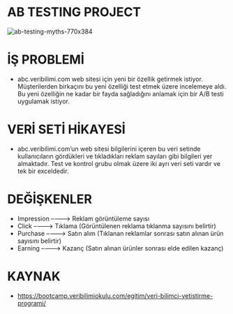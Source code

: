 # AB TESTING PROJECT

   ![ab-testing-myths-770x384](https://user-images.githubusercontent.com/73841520/123087532-559e8100-d42d-11eb-824c-aca1d33e7310.jpg)

# İŞ PROBLEMİ
    
* abc.veribilimi.com web sitesi için yeni bir özellik getirmek istiyor. Müşterilerden birkaçını bu yeni özelliği test etmek üzere incelemeye aldı. Bu yeni özelliğin ne kadar bir fayda sağladığını anlamak için bir A/B testi uygulamak istiyor.

# VERİ SETİ HİKAYESİ

* abc.veribilimi.com’un web sitesi bilgilerini içeren bu veri setinde kullanıcıların gördükleri ve tıkladıkları reklam sayıları gibi bilgileri yer almaktadır.
Test ve kontrol grubu olmak üzere iki ayrı veri seti vardır ve tek bir exceldedir.
    
# DEĞİŞKENLER

* Impression –---> Reklam görüntüleme sayısı
* Click –---> Tıklama (Görüntülenen reklama tıklanma sayısını belirtir)
* Purchase –---> Satın alım (Tıklanan reklamlar sonrası satın alınan ürün sayısını belirtir)
* Earning –---> Kazanç (Satın alınan ürünler sonrası elde edilen kazanç)

# KAYNAK
* https://bootcamp.veribilimiokulu.com/egitim/veri-bilimci-yetistirme-programi/
